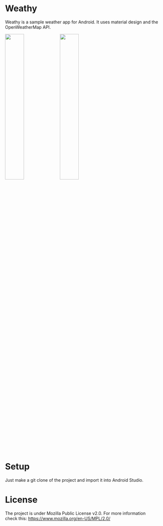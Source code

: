# Weathy
Weathy is a sample weather app for Android. It uses material design and the OpenWeatherMap API.

<img src="http://i.imgur.com/wKP4yxP.png" height="35%" width="35%"/>
<img src="http://i.imgur.com/CGN9pMK.png" height="35%" width="35%"/>

# Setup
Just make a git clone of the project and import it into Android Studio.

# License
The project is under Mozilla Public License v2.0. For more information check this: https://www.mozilla.org/en-US/MPL/2.0/ 
